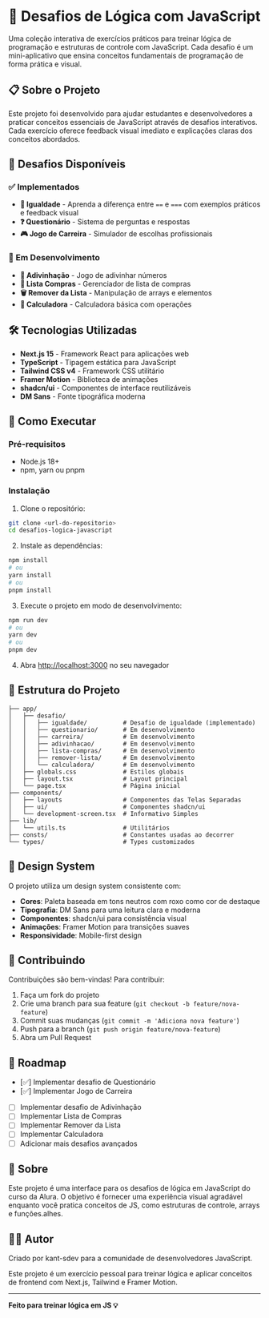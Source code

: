 # 🚀 Desafios de Lógica com JavaScript

Uma coleção interativa de exercícios práticos para treinar lógica de programação e estruturas de controle com JavaScript. Cada desafio é um mini-aplicativo que ensina conceitos fundamentais de programação de forma prática e visual.

## 📋 Sobre o Projeto

Este projeto foi desenvolvido para ajudar estudantes e desenvolvedores a praticar conceitos essenciais de JavaScript através de desafios interativos. Cada exercício oferece feedback visual imediato e explicações claras dos conceitos abordados.

## 🎯 Desafios Disponíveis

### ✅ Implementados
- **🟰 Igualdade** - Aprenda a diferença entre `==` e `===` com exemplos práticos e feedback visual
- **❓ Questionário** - Sistema de perguntas e respostas
- **🎮 Jogo de Carreira** - Simulador de escolhas profissionais

### 🚧 Em Desenvolvimento
- **🔮 Adivinhação** - Jogo de adivinhar números
- **🛒 Lista Compras** - Gerenciador de lista de compras
- **🗑️ Remover da Lista** - Manipulação de arrays e elementos
- **🧮 Calculadora** - Calculadora básica com operações

## 🛠️ Tecnologias Utilizadas

- **Next.js 15** - Framework React para aplicações web
- **TypeScript** - Tipagem estática para JavaScript
- **Tailwind CSS v4** - Framework CSS utilitário
- **Framer Motion** - Biblioteca de animações
- **shadcn/ui** - Componentes de interface reutilizáveis
- **DM Sans** - Fonte tipográfica moderna

## 🚀 Como Executar

### Pré-requisitos
- Node.js 18+ 
- npm, yarn ou pnpm

### Instalação

1. Clone o repositório:
```bash
git clone <url-do-repositorio>
cd desafios-logica-javascript
```

2. Instale as dependências:
```bash
npm install
# ou
yarn install
# ou
pnpm install
```

3. Execute o projeto em modo de desenvolvimento:
```bash
npm run dev
# ou
yarn dev
# ou
pnpm dev
```

4. Abra [http://localhost:3000](http://localhost:3000) no seu navegador

## 📁 Estrutura do Projeto

```
├── app/
│   ├── desafio/
│   │   ├── igualdade/          # Desafio de igualdade (implementado)
│   │   ├── questionario/       # Em desenvolvimento
│   │   ├── carreira/           # Em desenvolvimento
│   │   ├── adivinhacao/        # Em desenvolvimento
│   │   ├── lista-compras/      # Em desenvolvimento
│   │   ├── remover-lista/      # Em desenvolvimento
│   │   └── calculadora/        # Em desenvolvimento
│   ├── globals.css             # Estilos globais
│   ├── layout.tsx              # Layout principal
│   └── page.tsx                # Página inicial
├── components/
│   ├── layouts                 # Componentes das Telas Separadas
│   ├── ui/                     # Componentes shadcn/ui
│   └── development-screen.tsx  # Informativo Simples
├── lib/
│   └── utils.ts                # Utilitários
├── consts/                     # Constantes usadas ao decorrer
└── types/                      # Types customizados
```

## 🎨 Design System

O projeto utiliza um design system consistente com:

- **Cores**: Paleta baseada em tons neutros com roxo como cor de destaque
- **Tipografia**: DM Sans para uma leitura clara e moderna
- **Componentes**: shadcn/ui para consistência visual
- **Animações**: Framer Motion para transições suaves
- **Responsividade**: Mobile-first design

## 🤝 Contribuindo

Contribuições são bem-vindas! Para contribuir:

1. Faça um fork do projeto
2. Crie uma branch para sua feature (`git checkout -b feature/nova-feature`)
3. Commit suas mudanças (`git commit -m 'Adiciona nova feature'`)
4. Push para a branch (`git push origin feature/nova-feature`)
5. Abra um Pull Request

## 📝 Roadmap

- [✅] Implementar desafio de Questionário
- [✅] Implementar Jogo de Carreira
- [ ] Implementar desafio de Adivinhação
- [ ] Implementar Lista de Compras
- [ ] Implementar Remover da Lista
- [ ] Implementar Calculadora
- [ ] Adicionar mais desafios avançados

## 📄 Sobre

Este projeto é uma interface para os desafios de lógica em JavaScript do curso da Alura.
O objetivo é fornecer uma experiência visual agradável enquanto você pratica conceitos de JS, como estruturas de controle, arrays e funções.alhes.

## 👨‍💻 Autor

Criado por kant-sdev para a comunidade de desenvolvedores JavaScript.

Este projeto é um exercício pessoal para treinar lógica e aplicar conceitos de frontend com Next.js, Tailwind e Framer Motion.

---

**Feito para treinar lógica em JS 💡**

